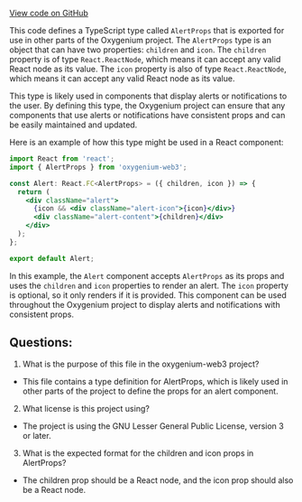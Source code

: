 [View code on GitHub](https://github.com/oxygenium-network/oxygenium-web3/packages/web3-react/src/components/Common/Alert/types.ts)

This code defines a TypeScript type called `AlertProps` that is exported for use in other parts of the Oxygenium project. The `AlertProps` type is an object that can have two properties: `children` and `icon`. The `children` property is of type `React.ReactNode`, which means it can accept any valid React node as its value. The `icon` property is also of type `React.ReactNode`, which means it can accept any valid React node as its value.

This type is likely used in components that display alerts or notifications to the user. By defining this type, the Oxygenium project can ensure that any components that use alerts or notifications have consistent props and can be easily maintained and updated.

Here is an example of how this type might be used in a React component:

```jsx
import React from 'react';
import { AlertProps } from 'oxygenium-web3';

const Alert: React.FC<AlertProps> = ({ children, icon }) => {
  return (
    <div className="alert">
      {icon && <div className="alert-icon">{icon}</div>}
      <div className="alert-content">{children}</div>
    </div>
  );
};

export default Alert;
```

In this example, the `Alert` component accepts `AlertProps` as its props and uses the `children` and `icon` properties to render an alert. The `icon` property is optional, so it only renders if it is provided. This component can be used throughout the Oxygenium project to display alerts and notifications with consistent props.
## Questions: 
 1. What is the purpose of this file in the oxygenium-web3 project?
- This file contains a type definition for AlertProps, which is likely used in other parts of the project to define the props for an alert component.

2. What license is this project using?
- The project is using the GNU Lesser General Public License, version 3 or later.

3. What is the expected format for the children and icon props in AlertProps?
- The children prop should be a React node, and the icon prop should also be a React node.
